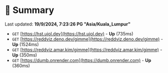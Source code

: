# 📖 Summary
Last updated: **19/9/2024, 7:23:26 PG "Asia/Kuala_Lumpur"**

- `GET` [https://hst.ujol.dev](https://hst.ujol.dev) - **Up** (735ms)
- `GET` [https://reddviz.deno.dev/gimme](https://reddviz.deno.dev/gimme) - **Up** (1524ms)
- `GET` [https://reddviz.amar.kim/gimme](https://reddviz.amar.kim/gimme) - **Up** (350ms)
- `GET` [https://dumb.onrender.com](https://dumb.onrender.com) - **Up** (360ms)
